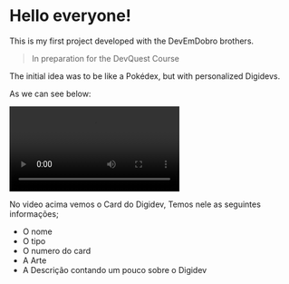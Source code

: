  # Hello everyone!

This is my first project developed with the DevEmDobro brothers.

> In preparation for the DevQuest Course

 The initial idea was to be like a Pokédex, but with personalized Digidevs.
 
  As we can see below: 

 <video controls src="gif-2.mp4" title="digidev-card"></video>

 No video acima vemos o Card do Digidev, Temos nele as seguintes informações;
 - O nome     
 - O tipo      
 - O numero do card  
 - A Arte
 - A Descrição contando um pouco sobre o Digidev